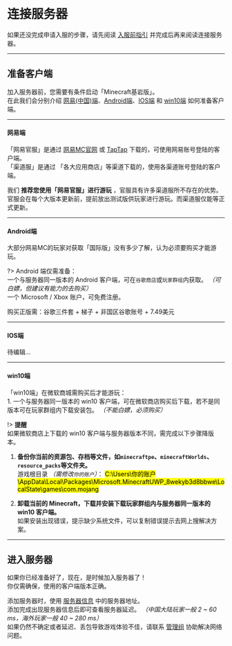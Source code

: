 <!-- guide/link -->

# 连接服务器

如果还没完成申请入服的步骤，请先阅读 [入服前指引](guide/apply) 并完成后再来阅读连接服务器。

---

## 准备客户端

加入服务器前，您需要有条件启动「Minecraft基岩版」。<br/>
在此我们会分别介绍 [网易(中国)端](guide/join?id=网易端)、[Android端](guide/join?id=android端)、[IOS端](guide/join?id=ios端) 和 [win10端](guide/join?id=win10端) 如何准备客户端。

---

#### 网易端

「网易官服」是通过 [网易MC官网](http://mc.163.com) 或 [TapTap](https://www.taptap.com/app/43639) 下载的，可使用网易账号登陆的客户端。<br/>
「渠道服」是通过 「各大应用商店」等渠道下载的，使用各渠道账号登陆的客户端。

我们 **推荐您使用「网易官服」进行游玩** ，官服具有许多渠道服所不存在的优势。 <br/>
官服会在每个大版本更新前，提前放出测试版供玩家进行游玩。而渠道服仅能等正式更新。

---

#### Android端

 大部分网易MC的玩家对获取「国际版」没有多少了解，认为必须要购买才能游玩。
 
 ?> Android 端仅需准备：<br/>
 一个与服务器同一版本的 Android 客户端，可在`谷歌商店`或`玩家群组`内获取。 *（可白嫖，但建议有能力的去购买）* <br/>
 一个 Microsoft / Xbox 账户，可免费注册。

购买正版需：谷歌三件套 + 梯子 + 非国区谷歌账号 + 7.49美元

---

#### IOS端

待编辑...

---

#### win10端

「win10端」在微软商城需购买后才能游玩：<br/>
    1. 一个与服务器同一版本的 win10 客户端，可在微软商店购买后下载，若不是同版本可在玩家群组内下载安装包。 *（不能白嫖，必须购买）*

!> **提醒** <br/>
如果微软商店上下载的 win10 客户端与服务器版本不同，需完成以下步骤降版本。

1. **备份你当前的资源包、存档等文件，如`minecraftpe`、`minecraftWorlds`、`resource_packs`等文件夹。** <br/>
 游戏根目录 *（需修改`你的账户`）*：
<mark>C:\Users\你的账户\AppData\Local\Packages\Microsoft.MinecraftUWP_8wekyb3d8bbwe\LocalState\games\com.mojang</mark>

2. **卸载当前的 Minecraft，下载并安装下载玩家群组内与服务器同一版本的 win10 客户端。** <br/>
如果安装出现错误，提示缺少系统文件，可以复制错误提示去网上搜解决方案。

---

## 进入服务器

如果你已经准备好了，现在，是时候加入服务器了！<br/>
你仅需确保，使用的客户端版本正确。

添加服务器时，使用 [服务器信息](notice/server) 中的服务器地址。<br/>
添加完成出现服务器信息后即可查看服务器延迟。 *（中国大陆玩家一般 2 ~ 60 ms，海外玩家一般 40 ~ 280 ms）* <br/>
如果仍然不确定或者延迟、丢包导致游戏体验不佳，请联系 [管理组]() 协助解决网络问题。 